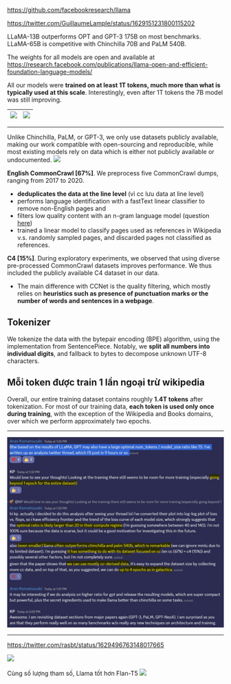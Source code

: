 https://github.com/facebookresearch/llama

https://twitter.com/GuillaumeLample/status/1629151231800115202

LLaMA-13B outperforms OPT and GPT-3 175B on most benchmarks. LLaMA-65B is competitive with Chinchilla 70B and PaLM 540B.

The weights for all models are open and available at https://research.facebook.com/publications/llama-open-and-efficient-foundation-language-models/

All our models were __trained on at least 1T tokens, much more than what is typically used at this scale__.
Interestingly, even after 1T tokens the 7B model was still improving.

| ![](https://pbs.twimg.com/media/FpvTXeJXwAAGmDU?format=png) | ![](https://pbs.twimg.com/media/FpvTcVtWYAEx6CD?format=png) |
|---|---|

- - -

Unlike Chinchilla, PaLM, or GPT-3, we only use datasets publicly available, making our work compatible with open-sourcing and reproducible, while most existing models rely on data which is either not publicly available or undocumented.
![](https://pbs.twimg.com/media/FpvTkckWYAAroWL?format=png)

__English CommonCrawl [67%]__. We preprocess five CommonCrawl dumps, ranging from 2017 to 2020.
- __deduplicates the data at the line level__ (vì cc lưu data at line level)
- performs language identification with a fastText linear classifier to remove non-English pages and 
- filters low quality content with an n-gram language model (question [here](https://github.com/facebookresearch/llama/issues/7))
- trained a linear model to classify pages used as references in Wikipedia v.s. randomly sampled pages, 
  and discarded pages not classified as references.

__C4 [15%]__. During exploratory experiments, we observed that using diverse pre-processed CommonCrawl datasets improves performance. We thus included the publicly available C4 dataset in our data. 
- The main difference with CCNet is the quality filtering, which mostly relies on __heuristics such as presence of punctuation marks or the number of words and sentences in a webpage__.

## Tokenizer
We tokenize the data with the bytepair encoding (BPE) algorithm, using the implementation from SentencePiece.
Notably, we __split all numbers into individual digits__, and fallback to bytes to decompose unknown UTF-8 characters.

## Mỗi token được train 1 lần ngoại trừ wikipedia
Overall, our entire training dataset contains roughly __1.4T tokens__ after tokenization. For most of
our training data, __each token is used only once during training__, with the exception of the Wikipedia
and Books domains, over which we perform approximately two epochs.

- - -

![](files/llama-00.jpg)

- - -

https://twitter.com/rasbt/status/1629496763148017665

![](https://pbs.twimg.com/media/Fp0go3IXsAEE017?format=jpg&name=medium)

Cùng số lượng tham số, Llama tốt hơn Flan-T5
![](https://pbs.twimg.com/media/Fp5dZlNXoAEnGjy?format=jpg&name=medium)